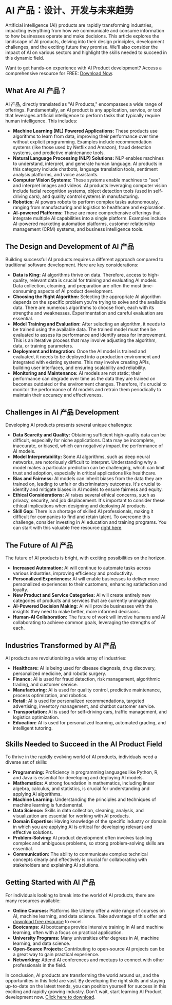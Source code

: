 # AI 产品：设计、开发与未来趋势

Artificial intelligence (AI) products are rapidly transforming industries, impacting everything from how we communicate and consume information to how businesses operate and make decisions.  This article explores the landscape of AI products, delving into their design principles, development challenges, and the exciting future they promise. We'll also consider the impact of AI on various sectors and highlight the skills needed to succeed in this dynamic field.

Want to get hands-on experience with AI Product development?  Access a comprehensive resource for FREE: [Download Now](https://udemywork.com/ai-chan-pin).

## What Are AI 产品？

AI 产品, directly translated as "AI Products," encompasses a wide range of offerings.  Fundamentally, an AI product is any application, service, or tool that leverages artificial intelligence to perform tasks that typically require human intelligence.  This includes:

*   **Machine Learning (ML) Powered Applications:** These products use algorithms to learn from data, improving their performance over time without explicit programming. Examples include recommendation systems (like those used by Netflix and Amazon), fraud detection systems, and predictive maintenance tools.
*   **Natural Language Processing (NLP) Solutions:**  NLP enables machines to understand, interpret, and generate human language. AI products in this category include chatbots, language translation tools, sentiment analysis platforms, and voice assistants.
*   **Computer Vision Systems:** These systems enable machines to "see" and interpret images and videos. AI products leveraging computer vision include facial recognition systems, object detection tools (used in self-driving cars), and quality control systems in manufacturing.
*   **Robotics:**  AI powers robots to perform complex tasks autonomously, ranging from manufacturing and logistics to healthcare and exploration.
*   **AI-powered Platforms:** These are more comprehensive offerings that integrate multiple AI capabilities into a single platform. Examples include AI-powered marketing automation platforms, customer relationship management (CRM) systems, and business intelligence tools.

## The Design and Development of AI 产品

Building successful AI products requires a different approach compared to traditional software development. Here are key considerations:

*   **Data is King:** AI algorithms thrive on data.  Therefore, access to high-quality, relevant data is crucial for training and evaluating AI models.  Data collection, cleaning, and preparation are often the most time-consuming aspects of AI product development.
*   **Choosing the Right Algorithm:**  Selecting the appropriate AI algorithm depends on the specific problem you're trying to solve and the available data.  There are numerous algorithms to choose from, each with its strengths and weaknesses.  Experimentation and careful evaluation are essential.
*   **Model Training and Evaluation:**  After selecting an algorithm, it needs to be trained using the available data.  The trained model must then be evaluated to assess its performance and identify areas for improvement.  This is an iterative process that may involve adjusting the algorithm, data, or training parameters.
*   **Deployment and Integration:**  Once the AI model is trained and evaluated, it needs to be deployed into a production environment and integrated with existing systems.  This may involve creating APIs, building user interfaces, and ensuring scalability and reliability.
*   **Monitoring and Maintenance:**  AI models are not static; their performance can degrade over time as the data they are trained on becomes outdated or the environment changes.  Therefore, it's crucial to monitor the performance of AI models and retrain them periodically to maintain their accuracy and effectiveness.

## Challenges in AI 产品 Development

Developing AI products presents several unique challenges:

*   **Data Scarcity and Quality:**  Obtaining sufficient high-quality data can be difficult, especially for niche applications.  Data may be incomplete, inaccurate, or biased, which can negatively impact the performance of AI models.
*   **Model Interpretability:**  Some AI algorithms, such as deep neural networks, are notoriously difficult to interpret.  Understanding why a model makes a particular prediction can be challenging, which can limit trust and adoption, especially in critical applications like healthcare.
*   **Bias and Fairness:**  AI models can inherit biases from the data they are trained on, leading to unfair or discriminatory outcomes.  It's crucial to identify and mitigate biases in AI models to ensure fairness and equity.
*   **Ethical Considerations:**  AI raises several ethical concerns, such as privacy, security, and job displacement.  It's important to consider these ethical implications when designing and deploying AI products.
*   **Skill Gap:**  There is a shortage of skilled AI professionals, making it difficult for companies to find and retain talent.  To overcome this challenge, consider investing in AI education and training programs. You can start with this valuable free resource [right here](https://udemywork.com/ai-chan-pin).

## The Future of AI 产品

The future of AI products is bright, with exciting possibilities on the horizon.

*   **Increased Automation:**  AI will continue to automate tasks across various industries, improving efficiency and productivity.
*   **Personalized Experiences:**  AI will enable businesses to deliver more personalized experiences to their customers, enhancing satisfaction and loyalty.
*   **New Product and Service Categories:**  AI will create entirely new categories of products and services that are currently unimaginable.
*   **AI-Powered Decision Making:**  AI will provide businesses with the insights they need to make better, more informed decisions.
*   **Human-AI Collaboration:**  The future of work will involve humans and AI collaborating to achieve common goals, leveraging the strengths of each.

## Industries Transformed by AI 产品

AI products are revolutionizing a wide array of industries:

*   **Healthcare:** AI is being used for disease diagnosis, drug discovery, personalized medicine, and robotic surgery.
*   **Finance:** AI is used for fraud detection, risk management, algorithmic trading, and customer service.
*   **Manufacturing:** AI is used for quality control, predictive maintenance, process optimization, and robotics.
*   **Retail:** AI is used for personalized recommendations, targeted advertising, inventory management, and chatbot customer service.
*   **Transportation:** AI is used for self-driving cars, traffic management, and logistics optimization.
*   **Education:** AI is used for personalized learning, automated grading, and intelligent tutoring.

## Skills Needed to Succeed in the AI Product Field

To thrive in the rapidly evolving world of AI products, individuals need a diverse set of skills:

*   **Programming:** Proficiency in programming languages like Python, R, and Java is essential for developing and deploying AI models.
*   **Mathematics:** A strong foundation in mathematics, including linear algebra, calculus, and statistics, is crucial for understanding and applying AI algorithms.
*   **Machine Learning:**  Understanding the principles and techniques of machine learning is fundamental.
*   **Data Science:**  Skills in data collection, cleaning, analysis, and visualization are essential for working with AI products.
*   **Domain Expertise:**  Having knowledge of the specific industry or domain in which you are applying AI is critical for developing relevant and effective solutions.
*   **Problem-Solving:**  AI product development often involves tackling complex and ambiguous problems, so strong problem-solving skills are essential.
*   **Communication:**  The ability to communicate complex technical concepts clearly and effectively is crucial for collaborating with stakeholders and explaining AI solutions.

## Getting Started with AI 产品

For individuals looking to break into the world of AI products, there are many resources available:

*   **Online Courses:** Platforms like Udemy offer a wide range of courses on AI, machine learning, and data science. Take advantage of this offer and [download free resource](https://udemywork.com/ai-chan-pin) to excel.
*   **Bootcamps:**  AI bootcamps provide intensive training in AI and machine learning, often with a focus on practical application.
*   **University Programs:** Many universities offer degrees in AI, machine learning, and data science.
*   **Open-Source Projects:**  Contributing to open-source AI projects can be a great way to gain practical experience.
*   **Networking:**  Attend AI conferences and meetups to connect with other professionals in the field.

In conclusion, AI products are transforming the world around us, and the opportunities in this field are vast. By developing the right skills and staying up-to-date on the latest trends, you can position yourself for success in this exciting and rapidly growing industry. Don't wait, start learning AI Product development now. [Click here to download](https://udemywork.com/ai-chan-pin).
